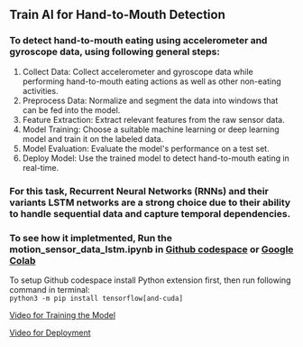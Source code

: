 ## Train AI for Hand-to-Mouth Detection
### To detect hand-to-mouth eating using accelerometer and gyroscope data, using following general steps:
1. Collect Data: Collect accelerometer and gyroscope data while performing hand-to-mouth eating actions as well as other non-eating activities.
2. Preprocess Data: Normalize and segment the data into windows that can be fed into the model.
3. Feature Extraction: Extract relevant features from the raw sensor data.
4. Model Training: Choose a suitable machine learning or deep learning model and train it on the labeled data.
5. Model Evaluation: Evaluate the model's performance on a test set.
6. Deploy Model: Use the trained model to detect hand-to-mouth eating in real-time.
  
### For this task, Recurrent Neural Networks (RNNs) and their variants LSTM networks are a strong choice due to their ability to handle sequential data and capture temporal dependencies. 

### To see how it impletmented, Run the motion_sensor_data_lstm.ipynb in  [Github codespace](https://bookish-space-barnacle-q79vgx56ggq929p6w.github.dev/) or  [Google Colab](https://colab.research.google.com/)

To setup Github codespace install Python extension first, then run following command in terminal:\
```python3 -m pip install tensorflow[and-cuda]```

[Video for Training the Model](Hand_to_mouth_motion_detect_lstm-Model_Training.mp4)

[Video for Deployment](Hand_to_mouth_motion_detect_lstm-Deployment.mp4)
